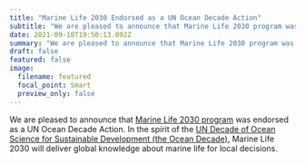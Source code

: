 ```yaml
---
title: "Marine Life 2030 Endorsed as a UN Ocean Decade Action"
subtitle: "We are pleased to announce that Marine Life 2030 program was endorsed as a UN Ocean Decade Action."
date: 2021-09-10T19:50:13.092Z
summary: "We are pleased to announce that Marine Life 2030 program was endorsed as a UN Ocean Decade Action."
draft: false
featured: false
image:
  filename: featured
  focal_point: Smart
  preview_only: false
---
```

We are pleased to announce that [Marine Life 2030 program](https://marinebon.org/assets/Marine_Life_2030_UN_Ocean_Decade_request_for_endorsement_20210115.pdf) was endorsed as a UN Ocean Decade Action. In the spirit of the [UN Decade of Ocean Science for Sustainable Development (the Ocean Decade)](https://www.oceandecade.org/), Marine Life 2030 will deliver global knowledge about marine life for local decisions.
